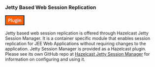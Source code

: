 
### Jetty Based Web Session Replication

![image](images/Plugin.png)

Jetty based web session replication is offered through Hazelcast Jetty Session Manager. It is a container specific module that enables session replication for JEE Web Applications without requiring changes to the application. Jetty Session Manager is provided as a Hazelcast plugin. Please see its own GitHub repo at [Hazelcast Jetty Session Manager](https://github.com/hazelcast/hazelcast-jetty-sessionmanager) for information on configuring and using it.

